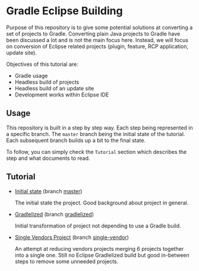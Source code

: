 # Gradle Eclipse Building

Purpose of this repository is to give some potential solutions at
converting a set of projects to Gradle. Converting plain Java projects
to Gradle have been discussed a lot and is not the main focus here. Instead,
we will focus on conversion of Eclipse related projects (plugin, feature,
RCP application, update site).

Objectives of this tutorial are:

 * Gradle usage
 * Headless build of projects
 * Headless build of an update site
 * Development works within Eclipse IDE

## Usage

This repository is built in a step by step way. Each step being represented in
a specific branch. The `master` branch being the initial state of the tutorial.
Each subsequent branch builds up a bit to the final state.

To follow, you can simply check the `Tutorial` section which describes the
step and what documents to read.

## Tutorial

 * [Initial state](../master/tutorial/initial_state.md) (branch [master](../../tree/master))

   The initial state the project. Good background about project in general.

 * [Gradlelized](../gradlelized/tutorial/gradlelizing.md) (branch [gradlelized](../../tree/gradlelized))

   Initial transformation of project not depending to use a Gradle build.

 * [Single Vendors Project](../gradlelized/tutorial/single-vendor.md) (branch [single-vendor](../../tree/single-vendor))

   An attempt at reducing vendors projects merging 6 projects together into a single
   one. Still no Eclipse Gradlelized build but good in-between steps to remove
   some unneeded projects.
